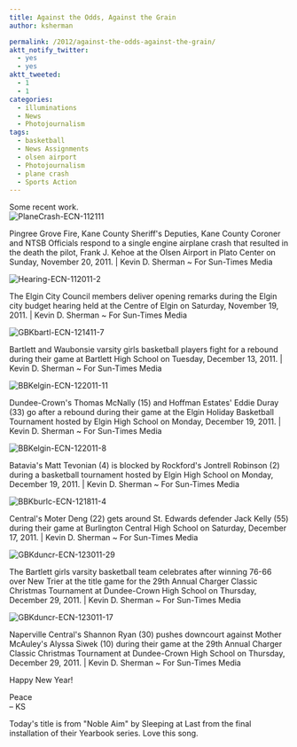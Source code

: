 ```yaml
---
title: Against the Odds, Against the Grain
author: ksherman

permalink: /2012/against-the-odds-against-the-grain/
aktt_notify_twitter:
  - yes
  - yes
aktt_tweeted:
  - 1
  - 1
categories:
  - illuminations
  - News
  - Photojournalism
tags:
  - basketball
  - News Assignments
  - olsen airport
  - Photojournalism
  - plane crash
  - Sports Action
---
```

Some recent work.  
<img class="aligncenter" src="https://s3-us-west-2.amazonaws.com/assets.kshermphoto.com/2012PostsImages/PlaneCrash-ECN-112111.jpg" alt="PlaneCrash-ECN-112111" />

Pingree Grove Fire, Kane County Sheriff's Deputies, Kane County Coroner and NTSB Officials respond to a single engine airplane crash that resulted in the death the pilot, Frank J. Kehoe at the Olsen Airport in Plato Center on Sunday, November 20, 2011. | Kevin D. Sherman ~ For Sun-Times Media

<img class="aligncenter" src="https://s3-us-west-2.amazonaws.com/assets.kshermphoto.com/2012PostsImages/Hearing-ECN-112011-2.jpg" alt="Hearing-ECN-112011-2" />

The Elgin City Council members deliver opening remarks during the Elgin city budget hearing held at the Centre of Elgin on Saturday, November 19, 2011. | Kevin D. Sherman ~ For Sun-Times Media

<img class="aligncenter" src="https://s3-us-west-2.amazonaws.com/assets.kshermphoto.com/2012PostsImages/GBKbartl-ECN-121411-7.jpg" alt="GBKbartl-ECN-121411-7" />

Bartlett and Waubonsie varsity girls basketball players fight for a rebound during their game at Bartlett High School on Tuesday, December 13, 2011. | Kevin D. Sherman ~ For Sun-Times Media

<img class="aligncenter" src="https://s3-us-west-2.amazonaws.com/assets.kshermphoto.com/2012PostsImages/BBKelgin-ECN-122011-11.jpg" alt="BBKelgin-ECN-122011-11" />

Dundee-Crown's Thomas McNally (15) and Hoffman Estates' Eddie Duray (33) go after a rebound during their game at the Elgin Holiday Basketball Tournament hosted by Elgin High School on Monday, December 19, 2011. | Kevin D. Sherman ~ For Sun-Times Media

<img class="aligncenter" src="https://s3-us-west-2.amazonaws.com/assets.kshermphoto.com/2012PostsImages/BBKelgin-ECN-122011-8.jpg" alt="BBKelgin-ECN-122011-8" />

Batavia's Matt Tevonian (4) is blocked by Rockford's Jontrell Robinson (2) during a basketball tournament hosted by Elgin High School on Monday, December 19, 2011. | Kevin D. Sherman ~ For Sun-Times Media

<img class="aligncenter" src="https://s3-us-west-2.amazonaws.com/assets.kshermphoto.com/2012PostsImages/BBKburlc-ECN-121811-4.jpg" alt="BBKburlc-ECN-121811-4" />

Central's Moter Deng (22) gets around St. Edwards defender Jack Kelly (55) during their game at Burlington Central High School on Saturday, December 17, 2011. | Kevin D. Sherman ~ For Sun-Times Media

<img class="aligncenter" src="https://s3-us-west-2.amazonaws.com/assets.kshermphoto.com/2012PostsImages/GBKduncr-ECN-123011-29.jpg" alt="GBKduncr-ECN-123011-29" />

The Bartlett girls varsity basketball team celebrates after winning 76-66 over New Trier at the title game for the 29th Annual Charger Classic Christmas Tournament at Dundee-Crown High School on Thursday, December 29, 2011. | Kevin D. Sherman ~ For Sun-Times Media

<img class="aligncenter" src="https://s3-us-west-2.amazonaws.com/assets.kshermphoto.com/2012PostsImages/GBKduncr-ECN-123011-17.jpg" alt="GBKduncr-ECN-123011-17" />

Naperville Central's Shannon Ryan (30) pushes downcourt against Mother McAuley's Alyssa Siwek (10) during their game at the 29th Annual Charger Classic Christmas Tournament at Dundee-Crown High School on Thursday, December 29, 2011. | Kevin D. Sherman ~ For Sun-Times Media

Happy New Year!

Peace  
– KS

Today's title is from "Noble Aim" by Sleeping at Last from the final installation of their Yearbook series. Love this song.